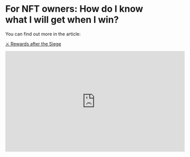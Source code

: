 # For NFT owners: How do I know what I will get when I win?

<div>

You can find out more in the article:

<a href="../rewards-after-the-siege" 
 class="docs-item">
<span>⚔️</span>
Rewards after the Siege
</a>
</div>

<iframe width="560" height="315" 
src="https://www.youtube.com/shorts/yR8fALEdcek" 
title="YouTube video player" 
frameborder="0" 
allow="accelerometer; autoplay; 
clipboard-write; encrypted-media; gyroscope; picture-in-picture; web-share" allowfullscreen>
</iframe>